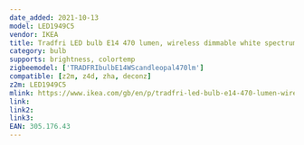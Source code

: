 ```yaml
---
date_added: 2021-10-13
model: LED1949C5
vendor: IKEA
title: Tradfri LED bulb E14 470 lumen, wireless dimmable white spectrum/chandelier opal white
category: bulb
supports: brightness, colortemp
zigbeemodel: ['TRADFRIbulbE14WScandleopal470lm']
compatible: [z2m, z4d, zha, deconz]
z2m: LED1949C5
mlink: https://www.ikea.com/gb/en/p/tradfri-led-bulb-e14-470-lumen-wireless-dimmable-white-spectrum-chandelier-opal-white-30517643/
link: 
link2: 
link3: 
EAN: 305.176.43
---
```

